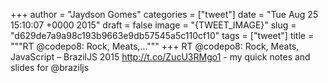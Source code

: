 
+++
author = "Jaydson Gomes"
categories = ["tweet"]
date = "Tue Aug 25 15:10:07 +0000 2015"
draft = false
image = "{TWEET_IMAGE}"
slug = "d629de7a9a98c193b9663e9db57545a5c110cf10"
tags = ["tweet"]
title = """RT @codepo8: Rock, Meats,..."""
+++
RT @codepo8: Rock, Meats, JavaScript – BrazilJS 2015 http://t.co/ZucU3RMgo1 - my quick notes and slides for @braziljs

